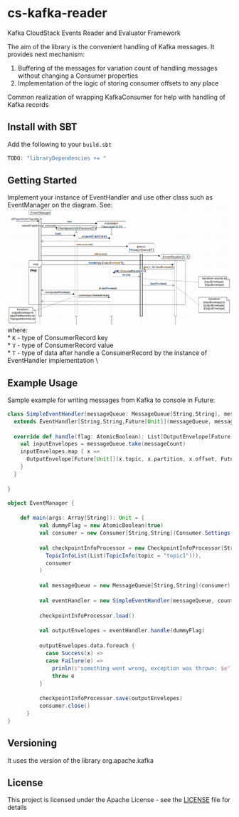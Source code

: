 # cs-kafka-reader
Kafka CloudStack Events Reader and Evaluator Framework

The aim of the library is the convenient handling of Kafka messages. It provides next mechanism:
1. Buffering of the messages for variation count of handling messages without changing a Consumer properties
2. Implementation of the logic of storing consumer offsets to any place

Common realization of wrapping KafkaConsumer for help with handling of Kafka records

Install with SBT
----------------

Add the following to your `build.sbt`
```scala
TODO: "libraryDependencies += "
```
Getting Started
---------------
Implement your instance of EventHandler and use other class such as EventManager on the diagram.
See: \
![Sequence](docs/diagrams/kafka-reader_sequence.png)
where: \
    * `K` - type of ConsumerRecord key \
    * `V` - type of ConsumerRecord value \
    * `T` - type of data after handle a ConsumerRecord by the instance of EventHandler implementation \
      

Example Usage
-------------
Sample example for writing messages from Kafka to console in Future:
```scala
class SimpleEventHandler(messageQueue: MessageQueue[String,String], messageCount: Int)
  extends EventHandler[String,String,Future[Unit]](messageQueue, messageCount) {

  override def handle(flag: AtomicBoolean): List[OutputEnvelope[Future[Unit]]] = {
    val inputEnvelopes = messageQueue.take(messageCount)
    inputEnvelopes.map { x =>
      OutputEnvelope[Future[Unit]](x.topic, x.partition, x.offset, Future(println(x.data)))
    }
  }

}
```
```scala
object EventManager {
    
    def main(args: Array[String]): Unit = {
          val dummyFlag = new AtomicBoolean(true)
          val consumer = new Consumer[String,String](Consumer.Settings("localhost:9092", "group01", 3000))
      
          val checkpointInfoProcessor = new CheckpointInfoProcessor[String,String,Future[Unit]](
            TopicInfoList(List(TopicInfo(topic = "topic1"))),
            consumer
          )
      
          val messageQueue = new MessageQueue[String,String](consumer)
      
          val eventHandler = new SimpleEventHandler(messageQueue, countOfMessages = 1)
      
          checkpointInfoProcessor.load()
      
          val outputEnvelopes = eventHandler.handle(dummyFlag)
          
          outputEnvelopes.data.foreach {
            case Success(x) => 
            case Failure(e) =>
              prinln(s"something went wrong, exception was thrown: $e")
              throw e
          }
          
          checkpointInfoProcessor.save(outputEnvelopes)
          consumer.close()
      }
}
```


Versioning
----------

It uses the version of the library org.apache.kafka

License
-------

This project is licensed under the Apache License - see the [LICENSE](LICENSE) file for details

